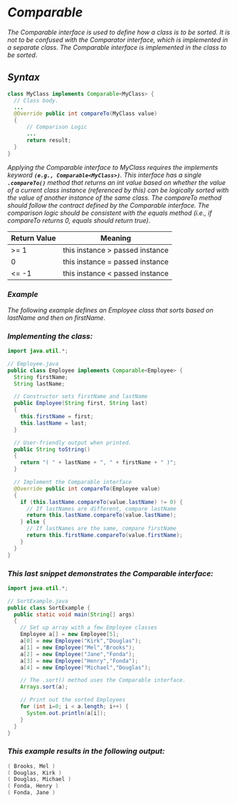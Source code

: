 # ***Comparable***

*The Comparable interface is used to define how a class is to be sorted. It is not to be confused with the Comparator interface, which is implemented in a separate class. The Comparable interface is implemented in the class to be sorted*.

## ***Syntax***
```java
class MyClass implements Comparable<MyClass> {
  // Class body.
  ...
  @Override public int compareTo(MyClass value)
  {
      // Comparison Logic
      ...
      return result;
  }
}
```
*Applying the Comparable interface to MyClass requires the implements keyword ***`(e.g., Comparable<MyClass>)`***. This interface has a single ***`.compareTo()`*** method that returns an int value based on whether the value of a current class instance (referenced by this) can be logically sorted with the value of another instance of the same class. The compareTo method should follow the contract defined by the Comparable interface. The comparison logic should be consistent with the equals method (i.e., if compareTo returns 0, equals should return true)*.

| Return Value | Meaning                                 |
|--------------|-----------------------------------------|
| >= 1         | this instance > passed instance         |
| 0            | this instance = passed instance         |
| <= -1        | this instance < passed instance         |


### ***Example***
*The following example defines an Employee class that sorts based on lastName and then on firstName*.

### ***Implementing the class:***
```java
import java.util.*;

// Employee.java
public class Employee implements Comparable<Employee> {
  String firstName;
  String lastName;

  // Constructor sets firstName and lastName
  public Employee(String first, String last)
  {
    this.firstName = first;
    this.lastName = last;
  }

  // User-friendly output when printed.
  public String toString()
  {
    return "( " + lastName + ", " + firstName + " )";
  }

  // Implement the Comparable interface
  @Override public int compareTo(Employee value)
  {
    if (this.lastName.compareTo(value.lastName) != 0) {
      // If lastNames are different, compare lastName
      return this.lastName.compareTo(value.lastName);
    } else {
      // If lastNames are the same, compare firstName
      return this.firstName.compareTo(value.firstName);
    }
  }
}
```
### ***This last snippet demonstrates the Comparable interface:***
```java
import java.util.*;

// SortExample.java
public class SortExample {
  public static void main(String[] args)
  {
    // Set up array with a few Employee classes
    Employee a[] = new Employee[5];
    a[0] = new Employee("Kirk","Douglas");
    a[1] = new Employee("Mel","Brooks");
    a[2] = new Employee("Jane","Fonda");
    a[3] = new Employee("Henry","Fonda");
    a[4] = new Employee("Michael","Douglas");

    // The .sort() method uses the Comparable interface.
    Arrays.sort(a);

    // Print out the sorted Employees
    for (int i=0; i < a.length; i++) {
      System.out.println(a[i]);
    }
  }
}
```
### ***This example results in the following output:***
```java
( Brooks, Mel )
( Douglas, Kirk )
( Douglas, Michael )
( Fonda, Henry )
( Fonda, Jane )
```
